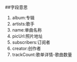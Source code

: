 ##字段意思

1. album:专辑
2. artists:歌手
3. name:单曲名称
4. picUrl:照片地址
5. subscribers:订阅者
6. creator:创作者
7. trackCount:歌单详情-歌曲数量
